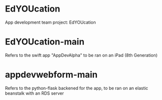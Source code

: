 # EdYOUcation
App development team project: EdYOUcation
# EdYOUcation-main
Refers to the swift app "AppDevAlpha" to be ran on an iPad (8th Generation)
# appdevwebform-main
Refers to the python-flask backened for the app, to be ran on an elastic beanstalk with an RDS server
